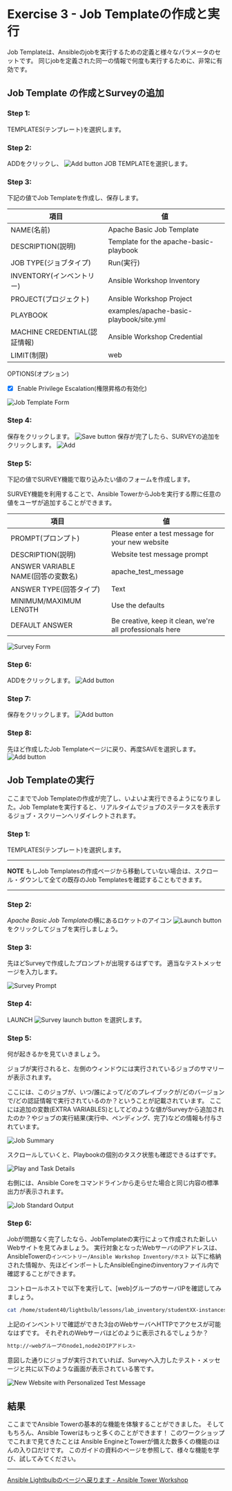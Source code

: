 # Exercise 3 - Job Templateの作成と実行

Job Templateは、Ansibleのjobを実行するための定義と様々なパラメータのセットです。
同じjobを定義された同一の情報で何度も実行するために、非常に有効です。


## Job Template の作成とSurveyの追加

### Step 1:

TEMPLATES(テンプレート)を選択します。

### Step 2:

ADDをクリックし、 ![Add button](at_add.png)  JOB TEMPLATEを選択します。

### Step 3:

下記の値でJob Templateを作成し、保存します。

項目 | 値
-----|-------------------------
NAME(名前) |Apache Basic Job Template
DESCRIPTION(説明)|Template for the apache-basic-playbook
JOB TYPE(ジョブタイプ)|Run(実行)
INVENTORY(インベントリー)|Ansible Workshop Inventory
PROJECT(プロジェクト)|Ansible Workshop Project
PLAYBOOK|examples/apache-basic-playbook/site.yml
MACHINE CREDENTIAL(認証情報)|Ansible Workshop Credential
LIMIT(制限)|web

OPTIONS(オプション)
- [x] Enable Privilege Escalation(権限昇格の有効化)

![Job Template Form](at_jt_detail.png)

### Step 4:

保存をクリックします。 ![Save button](at_save.png) 
保存が完了したら、SURVEYの追加をクリックします。 ![Add](at_addsurvey.png)

### Step 5:

下記の値でSURVEY機能で取り込みたい値のフォームを作成します。

SURVEY機能を利用することで、Ansible TowerからJobを実行する際に任意の値をユーザが追加することができます。

項目 | 値
------|------------------------------------------------
PROMPT(プロンプト)|Please enter a test message for your new website
DESCRIPTION(説明)|Website test message prompt
ANSWER VARIABLE NAME(回答の変数名)|apache_test_message
ANSWER TYPE(回答タイプ)|Text
MINIMUM/MAXIMUM LENGTH| Use the defaults
DEFAULT ANSWER| Be creative, keep it clean, we're all professionals here

![Survey Form](at_survey_detail.png)


### Step 6:

ADDをクリックします。 ![Add button](at_add.png)

### Step 7:

保存をクリックします。 ![Add button](at_save.png)

### Step 8:

先ほど作成したJob Templateページに戻り、再度SAVEを選択します。 ![Add button](at_save.png) 

## Job Templateの実行

ここまででJob Templateの作成が完了し、いよいよ実行できるようになりました。Job Templateを実行すると、リアルタイムでジョブのステータスを表示するジョブ・スクリーンへリダイレクトされます。

### Step 1:

TEMPLATES(テンプレート)を選択します。

---
**NOTE**
もしJob Templatesの作成ページから移動していない場合は、スクロール・ダウンして全ての既存のJob Templatesを確認することもできます。

---

### Step 2:

*Apache Basic Job Template*の横にあるロケットのアイコン ![Launch button](at_launch_icon.png) をクリックしてジョブを実行しましょう。

### Step 3:

先ほどSurveyで作成したプロンプトが出現するはずです。
適当なテストメッセージを入力します。

![Survey Prompt](at_survey_prompt.png)

### Step 4:

LAUNCH ![Survey launch button](at_survey_launch.png) を選択します。

### Step 5:


何が起きるかを見ていきましょう。

ジョブが実行されると、左側のウィンドウには実行されているジョブのサマリーが表示されます。

ここには、このジョブが、いつ/誰によって/どのプレイブックが/どのバージョンで/どの認証情報で実行されているのか？ということが記載されています。
ここには追加の変数(EXTRA VARIABLES)としてどのような値がSurveyから追加されたのか？やジョブの実行結果(実行中、ペンディング、完了)などの情報も付与されています。

![Job Summary](at_job_status.png)

スクロールしていくと、Playbookの個別のタスク状態も確認できるはずです。


![Play and Task Details](at_job_tasklist.png)

右側には、Ansible Coreをコマンドラインから走らせた場合と同じ内容の標準出力が表示されます。

![Job Standard Output](at_job_stdout.png)

### Step 6:

Jobが問題なく完了したなら、JobTemplateの実行によって作成された新しいWebサイトを見てみましょう。
実行対象となったWebサーバのIPアドレスは、AnsibleTowerの`インベントリー/Ansible Workshop Inventory/ホスト` 以下に格納された情報か、先ほどインポートしたAnsibleEngineのinventoryファイル内で確認することができます。

コントロールホストで以下を実行して、[web]グループのサーバIPを確認してみましょう。
```bash
cat /home/student40/lightbulb/lessons/lab_inventory/studentXX-instances.txt
```

上記のインベントリで確認ができた3台のWebサーバへHTTPでアクセスが可能なはずです。
それぞれのWebサーバはどのように表示されるでしょうか？
```bash
http://<webグループのnode1,node2のIPアドレス>
```

意図した通りにジョブが実行されていれば、Surveyへ入力したテスト・メッセージと共に以下のような画面が表示されている筈です。

![New Website with Personalized Test Message](at_web_tm.png)


## 結果
ここまででAnsible Towerの基本的な機能を体験することができました。
そしてもちろん、Ansible Towerはもっと多くのことができます！
このワークショップでこれまで見てきたことは Ansible EngineとTowerが備えた数多くの機能のほんの入り口だけです。
このガイドの資料のページを参照して、様々な機能を学び、試してみてください。

---

[Ansible Lightbulbのページへ戻ります - Ansible Tower Workshop](../README.md)
